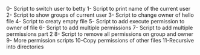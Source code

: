 0- Script to switch user to betty
1- Script to print name of the current user
2- Script to show groups of current user
3- Script to change owner of hello file
4- Script to creaty empty file
5- Script to add execute permission to owner of file
6- Script to add multiple permissions
7- Script to add multiple permissions part 2
8- Script to remove all permissions on group and owner
9- More permission scripts
10-Copy permissions of other files
11-Recursive into directories

